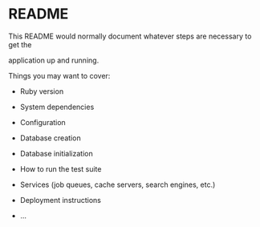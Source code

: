 # README

This README would normally document whatever steps are necessary to get the                         

application up and running.          
  
Things you may want to cover:                                                                                
                                              
* Ruby version                          
                  
* System dependencies                                                                
                                            
* Configuration                             
                  
* Database creation           
      
* Database initialization          

* How to run the test suite
  
* Services (job queues, cache servers, search engines, etc.)

* Deployment instructions
  
* ...

